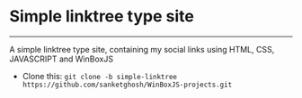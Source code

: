 # Simple linktree type site

---

A simple linktree type site, containing my social links using HTML, CSS, JAVASCRIPT and WinBoxJS

- Clone this: `git clone -b simple-linktree https://github.com/sanketghosh/WinBoxJS-projects.git`
